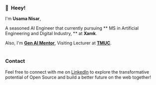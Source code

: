 

### 👋&nbsp;&nbsp;Heey!

I'm **Usama Nisar**, 

A seasoned AI Engineer that currently pursuing ** MS in Artificial Engineering and Digital Industry, ** at **Xamk**.

Also, I'm **[Gen AI Mentor](https://Genai.works)**, Visiting Lecturer at **[TMUC](https://TMUC.edu,ok)**.
<br><br>


### Contact

Feel free to connect with me on [LinkedIn](https://www.linkedin.com/in/obetomuniz) to explore the transformative potential of Open Source and build a better future on the web together!

